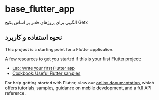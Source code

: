 # base_flutter_app

الگویی برای پروژهای فلاتر بر اساس پکیج Getx

## نحوه استفاده و کاربرد

This project is a starting point for a Flutter application.

A few resources to get you started if this is your first Flutter project:

- [Lab: Write your first Flutter app](https://flutter.dev/docs/get-started/codelab)
- [Cookbook: Useful Flutter samples](https://flutter.dev/docs/cookbook)

For help getting started with Flutter, view our
[online documentation](https://flutter.dev/docs), which offers tutorials,
samples, guidance on mobile development, and a full API reference.
